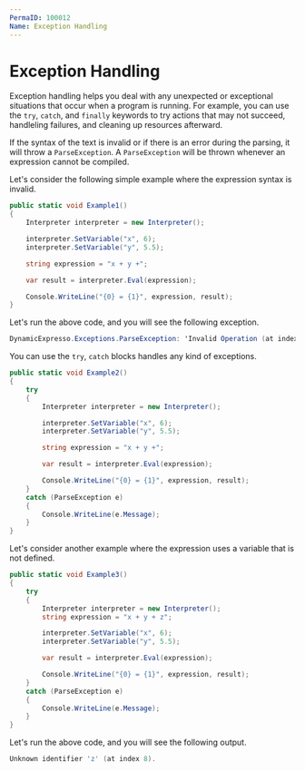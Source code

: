 ```yaml
---
PermaID: 100012
Name: Exception Handling
---
```


# Exception Handling

Exception handling helps you deal with any unexpected or exceptional situations that occur when a program is running. For example, you can use the `try`, `catch`, and `finally` keywords to try actions that may not succeed, handleling failures, and cleaning up resources afterward.

If the syntax of the text is invalid or if there is an error during the parsing, it will throw a `ParseException`. A `ParseException` will be thrown whenever an expression cannot be compiled.

Let's consider the following simple example where the expression syntax is invalid.

```csharp
public static void Example1()
{
    Interpreter interpreter = new Interpreter();

    interpreter.SetVariable("x", 6);
    interpreter.SetVariable("y", 5.5);

    string expression = "x + y +";

    var result = interpreter.Eval(expression);

    Console.WriteLine("{0} = {1}", expression, result);
}
```

Let's run the above code, and you will see the following exception.

```csharp
DynamicExpresso.Exceptions.ParseException: 'Invalid Operation (at index 7).'
```
You can use the `try`, `catch` blocks handles any kind of exceptions.
 
```csharp
public static void Example2()
{
    try
    {
        Interpreter interpreter = new Interpreter();

        interpreter.SetVariable("x", 6);
        interpreter.SetVariable("y", 5.5);

        string expression = "x + y +";

        var result = interpreter.Eval(expression);

        Console.WriteLine("{0} = {1}", expression, result);
    }
    catch (ParseException e)
    {
        Console.WriteLine(e.Message);
    }
}
```

Let's consider another example where the expression uses a variable that is not defined.

```csharp
public static void Example3()
{
    try
    {
        Interpreter interpreter = new Interpreter();
        string expression = "x + y + z";

        interpreter.SetVariable("x", 6);
        interpreter.SetVariable("y", 5.5);

        var result = interpreter.Eval(expression);

        Console.WriteLine("{0} = {1}", expression, result);
    }
    catch (ParseException e)
    {
        Console.WriteLine(e.Message);
    }
}
```

Let's run the above code, and you will see the following output.

```csharp
Unknown identifier 'z' (at index 8).
```
